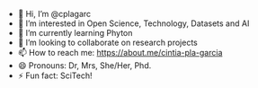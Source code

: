 - 👋 Hi, I’m @cplagarc
- 👀 I’m interested in Open Science, Technology, Datasets and AI
- 🌱 I’m currently learning Phyton
- 💞️ I’m looking to collaborate on research projects
- 📫 How to reach me: https://about.me/cintia-pla-garcia
- 😄 Pronouns: Dr, Mrs, She/Her, Phd.
- ⚡ Fun fact: SciTech!

<!---
cplagarc/cplagarc is a ✨ special ✨ repository because its `README.md` (this file) appears on your GitHub profile.
You can click the Preview link to take a look at your changes.
--->
